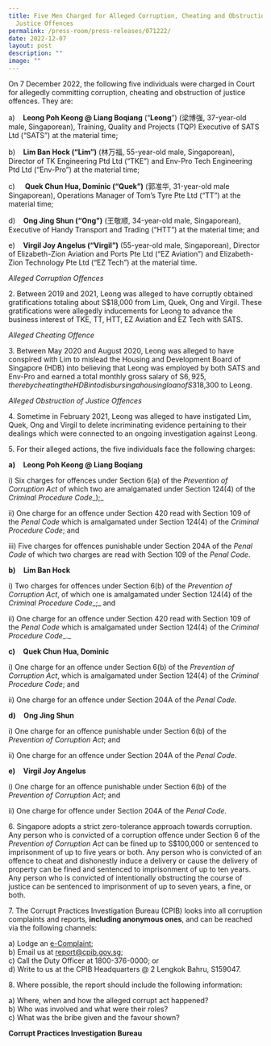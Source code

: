 ```yaml
---
title: Five Men Charged for Alleged Corruption, Cheating and Obstruction of
  Justice Offences
permalink: /press-room/press-releases/071222/
date: 2022-12-07
layout: post
description: ""
image: ""
---
```

On 7 December 2022, the following five individuals were charged in Court for allegedly committing corruption, cheating and obstruction of justice offences. They are:

a)    **Leong Poh Keong @ Liang Boqiang** (“**Leong**”) (梁博强, 37-year-old male, Singaporean), Training, Quality and Projects (TQP) Executive of SATS Ltd (“SATS”) at the material time;

b)    **Lim Ban Hock (“Lim”)** (林万福, 55-year-old male, Singaporean), Director of TK Engineering Ptd Ltd (“TKE”) and Env-Pro Tech Engineering Ptd Ltd (“Env-Pro”) at the material time;

c)     **Quek Chun Hua, Dominic (“Quek”)** (郭准华, 31-year-old male Singaporean), Operations Manager of Tom’s Tyre Pte Ltd (“TT”) at the material time;

d)    **Ong Jing Shun (“Ong”)** (王敬顺, 34-year-old male, Singaporean), Executive of Handy Transport and Trading (“HTT”) at the material time; and

e)    **Virgil Joy Angelus (“Virgil”)** (55-year-old male, Singaporean), Director of Elizabeth-Zion Aviation and Ports Pte Ltd (“EZ Aviation”) and Elizabeth-Zion Technology Pte Ltd (“EZ Tech”) at the material time.

_Alleged Corruption Offences_

2\. Between 2019 and 2021, Leong was alleged to have corruptly obtained gratifications totaling about S$18,000 from Lim, Quek, Ong and Virgil. These gratifications were allegedly inducements for Leong to advance the business interest of TKE, TT, HTT, EZ Aviation and EZ Tech with SATS.

_Alleged Cheating Offence_

3\. Between May 2020 and August 2020, Leong was alleged to have conspired with Lim to mislead the Housing and Development Board of Singapore (HDB) into believing that Leong was employed by both SATS and Env-Pro and earned a total monthly gross salary of S$6,925, thereby cheating the HDB into disbursing a housing loan of S$318,300 to Leong.

_Alleged Obstruction of Justice Offences_

4\. Sometime in February 2021, Leong was alleged to have instigated Lim, Quek, Ong and Virgil to delete incriminating evidence pertaining to their dealings which were connected to an ongoing investigation against Leong.

5\. For their alleged actions, the five individuals face the following charges:

**a)**    **Leong Poh Keong @ Liang Boqiang**

i) Six charges for offences under Section 6(a) of the _Prevention of Corruption Act_ of which two are amalgamated under Section 124(4) of the _Criminal Procedure Code__);_

ii) One charge for an offence under Section 420 read with Section 109 of the _Penal Code_ which is amalgamated under Section 124(4) of the _Criminal Procedure Code_; and

iii) Five charges for offences punishable under Section 204A of the _Penal Code_ of which two charges are read with Section 109 of the _Penal Code_.

**b)**    **Lim Ban Hock**

i) Two charges for offences under Section 6(b) of the _Prevention of Corruption Act_, of which one is amalgamated under Section 124(4) of the _Criminal Procedure Code__;_ and

ii) One charge for an offence under Section 420 read with Section 109 of the _Penal Code_ which is amalgamated under Section 124(4) of the _Criminal Procedure Code__._

**c)**    **Quek Chun Hua, Dominic**

i)  One charge for an offence under Section 6(b) of the _Prevention of Corruption Act_, which is amalgamated under Section 124(4) of the _Criminal Procedure Code_; and

ii) One charge for an offence under Section 204A of the _Penal Code._

**d)**    **Ong Jing Shun**

i) One charge for an offence punishable under Section 6(b) of the _Prevention of Corruption Act_; and

ii) One charge for an offence under Section 204A of the _Penal Code_.

**e)**    **Virgil Joy Angelus**

i) One charge for an offence punishable under Section 6(b) of the _Prevention of Corruption Act_; and

ii) One charge for offence under Section 204A of the _Penal Code_.

6\. Singapore adopts a strict zero-tolerance approach towards corruption. Any person who is convicted of a corruption offence under Section 6 of the _Prevention of Corruption Act_ can be fined up to S$100,000 or sentenced to imprisonment of up to five years or both. Any person who is convicted of an offence to cheat and dishonestly induce a delivery or cause the delivery of property can be fined and sentenced to imprisonment of up to ten years. Any person who is convicted of intentionally obstructing the course of justice can be sentenced to imprisonment of up to seven years, a fine, or both.

7\. The Corrupt Practices Investigation Bureau (CPIB) looks into all corruption complaints and reports, **including anonymous ones**, and can be reached via the following channels:


a) Lodge an [e-Complaint](/e-services/e-complaint-for-corrupt-conduct);<br>
b) Email us at <a class="spamspan" href="mailto:report@cpib.gov.sg">report@cpib.gov.sg</a>;<br />
c) Call the Duty Officer at 1800-376-0000; or<br />
d) Write to us at the CPIB Headquarters @ 2 Lengkok Bahru, S159047.

8\. Where possible, the report should include the following information:

a) Where, when and how the alleged corrupt act happened?<br />
b) Who was involved and what were their roles?<br />
c) What was the bribe given and the favour shown?

**Corrupt Practices Investigation Bureau**